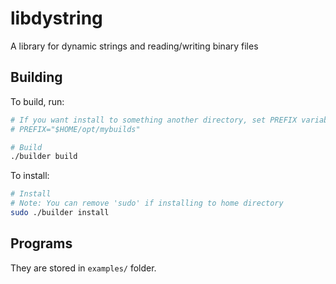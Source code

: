 # libdystring

A library for dynamic strings and reading/writing binary files

## Building

To build, run:

```bash
# If you want install to something another directory, set PREFIX variable
# PREFIX="$HOME/opt/mybuilds"

# Build
./builder build
```

To install:
```bash
# Install
# Note: You can remove 'sudo' if installing to home directory
sudo ./builder install
```

## Programs

They are stored in `examples/` folder.
